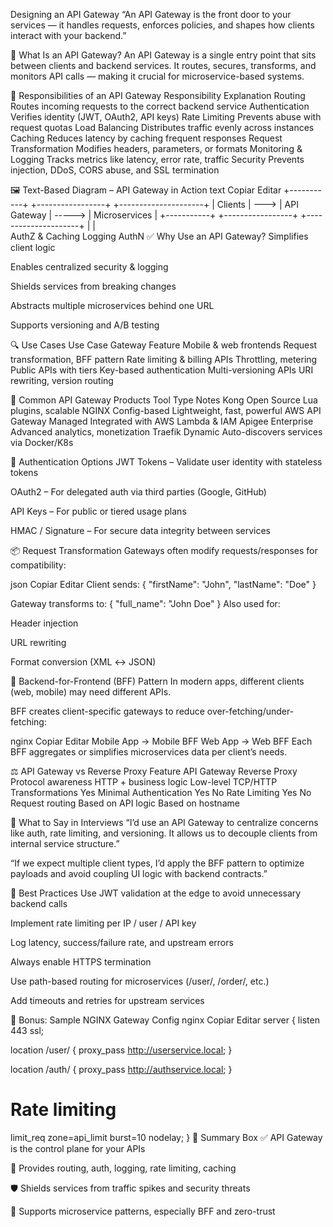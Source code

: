 Designing an API Gateway
“An API Gateway is the front door to your services — it handles requests, enforces policies, and shapes how clients interact with your backend.”

🧠 What Is an API Gateway?
An API Gateway is a single entry point that sits between clients and backend services. It routes, secures, transforms, and monitors API calls — making it crucial for microservice-based systems.

🧱 Responsibilities of an API Gateway
Responsibility	Explanation
Routing	Routes incoming requests to the correct backend service
Authentication	Verifies identity (JWT, OAuth2, API keys)
Rate Limiting	Prevents abuse with request quotas
Load Balancing	Distributes traffic evenly across instances
Caching	Reduces latency by caching frequent responses
Request Transformation	Modifies headers, parameters, or formats
Monitoring & Logging	Tracks metrics like latency, error rate, traffic
Security	Prevents injection, DDoS, CORS abuse, and SSL termination

🖼 Text-Based Diagram – API Gateway in Action
text
Copiar
Editar
+-----------+       +-----------------+        +---------------------+
|  Clients  | --->  |   API Gateway   | -----> |   Microservices      |
+-----------+       +-----------------+        +---------------------+
                        |       |       \
                  AuthZ &  Caching   Logging
                   AuthN
✅ Why Use an API Gateway?
Simplifies client logic

Enables centralized security & logging

Shields services from breaking changes

Abstracts multiple microservices behind one URL

Supports versioning and A/B testing

🔍 Use Cases
Use Case	Gateway Feature
Mobile & web frontends	Request transformation, BFF pattern
Rate limiting & billing APIs	Throttling, metering
Public APIs with tiers	Key-based authentication
Multi-versioning APIs	URI rewriting, version routing

🚀 Common API Gateway Products
Tool	Type	Notes
Kong	Open Source	Lua plugins, scalable
NGINX	Config-based	Lightweight, fast, powerful
AWS API Gateway	Managed	Integrated with AWS Lambda & IAM
Apigee	Enterprise	Advanced analytics, monetization
Traefik	Dynamic	Auto-discovers services via Docker/K8s

🔐 Authentication Options
JWT Tokens – Validate user identity with stateless tokens

OAuth2 – For delegated auth via third parties (Google, GitHub)

API Keys – For public or tiered usage plans

HMAC / Signature – For secure data integrity between services

📦 Request Transformation
Gateways often modify requests/responses for compatibility:

json
Copiar
Editar
Client sends:
{
  "firstName": "John",
  "lastName": "Doe"
}

Gateway transforms to:
{
  "full_name": "John Doe"
}
Also used for:

Header injection

URL rewriting

Format conversion (XML ↔ JSON)

🧱 Backend-for-Frontend (BFF) Pattern
In modern apps, different clients (web, mobile) may need different APIs.

BFF creates client-specific gateways to reduce over-fetching/under-fetching:

nginx
Copiar
Editar
Mobile App → Mobile BFF
Web App → Web BFF
Each BFF aggregates or simplifies microservices data per client’s needs.

⚖️ API Gateway vs Reverse Proxy
Feature	API Gateway	Reverse Proxy
Protocol awareness	HTTP + business logic	Low-level TCP/HTTP
Transformations	Yes	Minimal
Authentication	Yes	No
Rate Limiting	Yes	No
Request routing	Based on API logic	Based on hostname

💬 What to Say in Interviews
“I’d use an API Gateway to centralize concerns like auth, rate limiting, and versioning. It allows us to decouple clients from internal service structure.”

“If we expect multiple client types, I’d apply the BFF pattern to optimize payloads and avoid coupling UI logic with backend contracts.”

🧠 Best Practices
Use JWT validation at the edge to avoid unnecessary backend calls

Implement rate limiting per IP / user / API key

Log latency, success/failure rate, and upstream errors

Always enable HTTPS termination

Use path-based routing for microservices (/user/, /order/, etc.)

Add timeouts and retries for upstream services

🧪 Bonus: Sample NGINX Gateway Config
nginx
Copiar
Editar
server {
  listen 443 ssl;
  
  location /user/ {
    proxy_pass http://userservice.local;
  }

  location /auth/ {
    proxy_pass http://authservice.local;
  }

  # Rate limiting
  limit_req zone=api_limit burst=10 nodelay;
}
📘 Summary Box
✅ API Gateway is the control plane for your APIs

🎯 Provides routing, auth, logging, rate limiting, caching

🛡️ Shields services from traffic spikes and security threats

🧱 Supports microservice patterns, especially BFF and zero-trust
